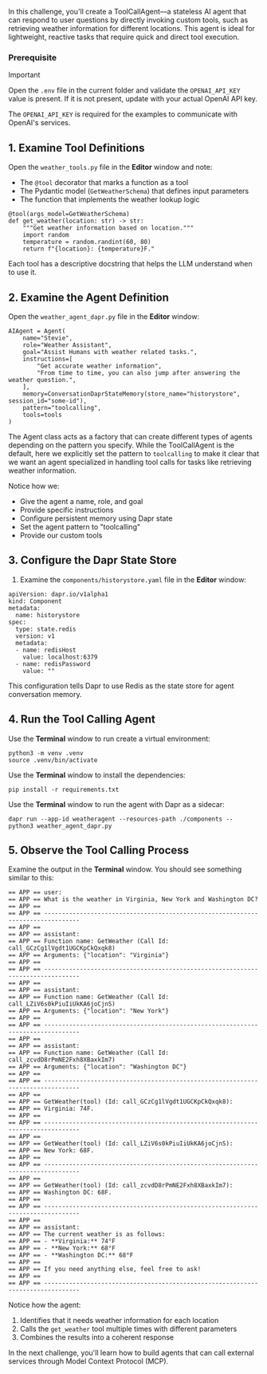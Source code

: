 In this challenge, you'll create a ToolCallAgent—a stateless AI agent that can respond to user questions by directly invoking custom tools, such as retrieving weather information for different locations. This agent is ideal for lightweight, reactive tasks that require quick and direct tool execution.

### Prerequisite

> [!IMPORTANT]
> Open the `.env` file in the current folder and validate the `OPENAI_API_KEY` value is present. If it is not present, update with your actual OpenAI API key.

The `OPENAI_API_KEY` is required for the examples to communicate with OpenAI's services.

## 1. Examine Tool Definitions

Open the `weather_tools.py` file in the **Editor** window and note:
   - The `@tool` decorator that marks a function as a tool
   - The Pydantic model (`GetWeatherSchema`) that defines input parameters
   - The function that implements the weather lookup logic

```python,nocopy
@tool(args_model=GetWeatherSchema)
def get_weather(location: str) -> str:
    """Get weather information based on location."""
    import random
    temperature = random.randint(60, 80)
    return f"{location}: {temperature}F."
```

Each tool has a descriptive docstring that helps the LLM understand when to use it.

## 2. Examine the Agent Definition

Open the `weather_agent_dapr.py` file in the **Editor** window:

```python,nocopy
AIAgent = Agent(
    name="Stevie",
    role="Weather Assistant",
    goal="Assist Humans with weather related tasks.",
    instructions=[
        "Get accurate weather information",
        "From time to time, you can also jump after answering the weather question.",
    ],
    memory=ConversationDaprStateMemory(store_name="historystore", session_id="some-id"),
    pattern="toolcalling",
    tools=tools
)
```

The Agent class acts as a factory that can create different types of agents depending on the pattern you specify. While the ToolCallAgent is the default, here we explicitly set the pattern to `toolcalling` to make it clear that we want an agent specialized in handling tool calls for tasks like retrieving weather information.

Notice how we:

- Give the agent a name, role, and goal
- Provide specific instructions
- Configure persistent memory using Dapr state
- Set the agent pattern to "toolcalling"
- Provide our custom tools

## 3. Configure the Dapr State Store

1. Examine the `components/historystore.yaml` file in the **Editor** window:

```yaml,nocopy
apiVersion: dapr.io/v1alpha1
kind: Component
metadata:
  name: historystore
spec:
  type: state.redis
  version: v1
  metadata:
  - name: redisHost
    value: localhost:6379
  - name: redisPassword
    value: ""
```

This configuration tells Dapr to use Redis as the state store for agent conversation memory.

## 4. Run the Tool Calling Agent

Use the **Terminal** window to run create a virtual environment:

```bash,run
python3 -m venv .venv
source .venv/bin/activate
```

Use the **Terminal** window to install the dependencies:

```bash,run
pip install -r requirements.txt
```

Use the **Terminal** window to run the agent with Dapr as a sidecar:

```bash,run
dapr run --app-id weatheragent --resources-path ./components -- python3 weather_agent_dapr.py
```

## 5. Observe the Tool Calling Process

Examine the output in the **Terminal** window. You should see something similar to this:

```text,nocopy
== APP == user:
== APP == What is the weather in Virginia, New York and Washington DC?
== APP == 
== APP == --------------------------------------------------------------------------------
== APP == 
== APP == assistant:
== APP == Function name: GetWeather (Call Id: call_GCzCg1lVgdt1UGCKpCkQxqk8)
== APP == Arguments: {"location": "Virginia"}
== APP == 
== APP == --------------------------------------------------------------------------------
== APP == 
== APP == assistant:
== APP == Function name: GetWeather (Call Id: call_LZiV6s0kPiuIiUkKA6joCjnS)
== APP == Arguments: {"location": "New York"}
== APP == 
== APP == --------------------------------------------------------------------------------
== APP == 
== APP == assistant:
== APP == Function name: GetWeather (Call Id: call_zcvdD8rPmNE2Fxh8XBaxkIm7)
== APP == Arguments: {"location": "Washington DC"}
== APP == 
== APP == --------------------------------------------------------------------------------
== APP == 
== APP == GetWeather(tool) (Id: call_GCzCg1lVgdt1UGCKpCkQxqk8):
== APP == Virginia: 74F.
== APP == 
== APP == --------------------------------------------------------------------------------
== APP == 
== APP == GetWeather(tool) (Id: call_LZiV6s0kPiuIiUkKA6joCjnS):
== APP == New York: 68F.
== APP == 
== APP == --------------------------------------------------------------------------------
== APP == 
== APP == GetWeather(tool) (Id: call_zcvdD8rPmNE2Fxh8XBaxkIm7):
== APP == Washington DC: 68F.
== APP == 
== APP == --------------------------------------------------------------------------------
== APP == 
== APP == assistant:
== APP == The current weather is as follows:
== APP == - **Virginia:** 74°F
== APP == - **New York:** 68°F
== APP == - **Washington DC:** 68°F
== APP == 
== APP == If you need anything else, feel free to ask!
== APP == 
== APP == --------------------------------------------------------------------------------
```

Notice how the agent:

1. Identifies that it needs weather information for each location
2. Calls the `get_weather` tool multiple times with different parameters
3. Combines the results into a coherent response

In the next challenge, you'll learn how to build agents that can call external services through Model Context Protocol (MCP).
